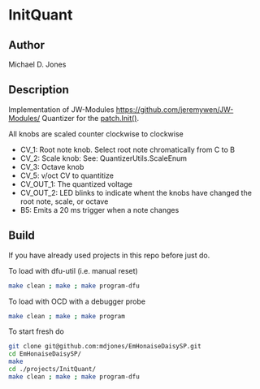 # InitQuant

## Author

Michael D. Jones

## Description

Implementation of JW-Modules <https://github.com/jeremywen/JW-Modules/>
Quantizer for the [patch.Init()](https://electro-smith.com/products/patch-init).

All knobs are scaled counter clockwise to clockwise

* CV_1: Root note knob. Select root note chromatically from C to B
* CV_2: Scale knob: See: QuantizerUtils.ScaleEnum
* CV_3: Octave knob
* CV_5: v/oct CV to quantitize
* CV_OUT_1: The quantized voltage
* CV_OUT_2: LED blinks to indicate whent the knobs have changed the root note,
scale, or octave
* B5: Emits a 20 ms trigger when a note changes

## Build

If you have already used projects in this repo before just do.

To load with dfu-util (i.e. manual reset)

 ```bash
 make clean ; make ; make program-dfu
 ```

To load with OCD with a debugger probe

```bash
make clean ; make ; make program
```


To start fresh do

```bash
git clone git@github.com:mdjones/EmHonaiseDaisySP.git
cd EmHonaiseDaisySP/
make
cd ./projects/InitQuant/
make clean ; make ; make program-dfu
```
